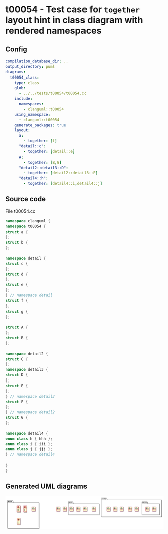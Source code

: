 # t00054 - Test case for `together` layout hint in class diagram with rendered namespaces
## Config
```yaml
compilation_database_dir: ..
output_directory: puml
diagrams:
  t00054_class:
    type: class
    glob:
      - ../../tests/t00054/t00054.cc
    include:
      namespaces:
        - clanguml::t00054
    using_namespace:
      - clanguml::t00054
    generate_packages: true
    layout:
      a:
        - together: [f]
      "detail::c":
        - together: [detail::e]
      A:
        - together: [B,G]
      "detail2::detail3::D":
        - together: [detail2::detail3::E]
      "detail4::h":
        - together: [detail4::i,detail4::j]
```
## Source code
File t00054.cc
```cpp
namespace clanguml {
namespace t00054 {
struct a {
};
struct b {
};

namespace detail {
struct c {
};
struct d {
};
struct e {
};
} // namespace detail
struct f {
};
struct g {
};

struct A {
};
struct B {
};

namespace detail2 {
struct C {
};
namespace detail3 {
struct D {
};
struct E {
};
} // namespace detail3
struct F {
};
} // namespace detail2
struct G {
};

namespace detail4 {
enum class h { hhh };
enum class i { iii };
enum class j { jjj };
} // namespace detail4

}
}
```
## Generated UML diagrams
![t00054_class](./t00054_class.svg "Test case for `together` layout hint in class diagram with rendered namespaces")
